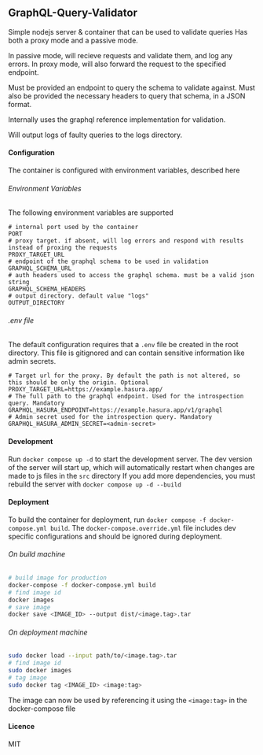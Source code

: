 ## GraphQL-Query-Validator

Simple nodejs server & container that can be used to validate queries
Has both a proxy mode and a passive mode.

In passive mode, will recieve requests and validate them, and log any errors.
In proxy mode, will also forward the request to the specified endpoint.

Must be provided an endpoint to query the schema to validate against.
Must also be provided the necessary headers to query that schema, in a JSON format.

Internally uses the graphql reference implementation for validation.

Will output logs of faulty queries to the logs directory.

#### Configuration

The container is configured with environment variables, described here

###### Environment Variables

The following environment variables are supported

```env
# internal port used by the container
PORT
# proxy target. if absent, will log errors and respond with results instead of proxing the requests
PROXY_TARGET_URL
# endpoint of the graphql schema to be used in validation
GRAPHQL_SCHEMA_URL
# auth headers used to access the graphql schema. must be a valid json string
GRAPHQL_SCHEMA_HEADERS
# output directory. default value "logs"
OUTPUT_DIRECTORY

```

###### .env file

The default configuration requires that a `.env` file be created in the root directory.
This file is gitignored and can contain sensitive information like admin secrets.

```env
# Target url for the proxy. By default the path is not altered, so this should be only the origin. Optional
PROXY_TARGET_URL=https://example.hasura.app/
# The full path to the graphql endpoint. Used for the introspection query. Mandatory
GRAPHQL_HASURA_ENDPOINT=https://example.hasura.app/v1/graphql
# Admin secret used for the introspection query. Mandatory
GRAPHQL_HASURA_ADMIN_SECRET=<admin-secret>
```

#### Development

Run `docker compose up -d` to start the development server.
The dev version of the server will start up, which will automatically restart when changes are made to js files in the `src` directory
If you add more dependencies, you must rebuild the server with `docker compose up -d --build`

#### Deployment

To build the container for deployment, run `docker compose -f docker-compose.yml build`.
The `docker-compose.override.yml` file includes dev specific configurations and should be ignored during deployment.

###### On build machine

```bash
# build image for production
docker-compose -f docker-compose.yml build
# find image id
docker images
# save image
docker save <IMAGE_ID> --output dist/<image.tag>.tar
```

###### On deployment machine

```bash
sudo docker load --input path/to/<image.tag>.tar
# find image id
sudo docker images
# tag image
sudo docker tag <IMAGE_ID> <image:tag>
```

The image can now be used by referencing it using the `<image:tag>` in the docker-compose file

#### Licence

MIT
